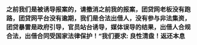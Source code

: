 ### 之前我们是被诱导报案的，请撤消之前我的报案，团贷网老板没有跑路，团贷网平台没有逾期，我们是合法出借人，没有参与非法集资，团贷暴雷是政府引导，官员站台诱导，媒体误导的结果，出借人合规合法，出借合同受国家法律保护！”我们要求: 良性清盘！返还本息
